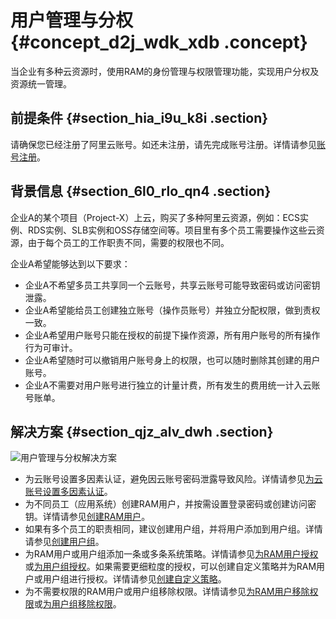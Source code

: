 # 用户管理与分权 {#concept_d2j_wdk_xdb .concept}

当企业有多种云资源时，使用RAM的身份管理与权限管理功能，实现用户分权及资源统一管理。

## 前提条件 {#section_hia_i9u_k8i .section}

请确保您已经注册了阿里云账号。如还未注册，请先完成账号注册。详情请参见[账号注册](https://account.alibabacloud.com/register/intl_register.htm)。

## 背景信息 {#section_6l0_rlo_qn4 .section}

企业A的某个项目（Project-X）上云，购买了多种阿里云资源，例如：ECS实例、RDS实例、SLB实例和OSS存储空间等。项目里有多个员工需要操作这些云资源，由于每个员工的工作职责不同，需要的权限也不同。

企业A希望能够达到以下要求：

-   企业A不希望多员工共享同一个云账号，共享云账号可能导致密码或访问密钥泄露。
-   企业A希望能给员工创建独立账号（操作员账号）并独立分配权限，做到责权一致。
-   企业A希望用户账号只能在授权的前提下操作资源，所有用户账号的所有操作行为可审计。
-   企业A希望随时可以撤销用户账号身上的权限，也可以随时删除其创建的用户账号。
-   企业A不需要对用户账号进行独立的计量计费，所有发生的费用统一计入云账号账单。

## 解决方案 {#section_qjz_alv_dwh .section}

![用户管理与分权解决方案](http://static-aliyun-doc.oss-cn-hangzhou.aliyuncs.com/assets/img/23773/156777849914406_zh-CN.png)

-   为云账号设置多因素认证，避免因云账号密码泄露导致风险。详情请参见[为云账号设置多因素认证](../intl.zh-CN/用户指南/安全设置/多因素认证/为云账号设置多因素认证.md#)。
-   为不同员工（应用系统）创建RAM用户，并按需设置登录密码或创建访问密钥。详情请参见[创建RAM用户](../intl.zh-CN/用户指南/用户/创建RAM用户.md#)。
-   如果有多个员工的职责相同，建议创建用户组，并将用户添加到用户组。详情请参见[创建用户组](../intl.zh-CN/用户指南/用户组/创建用户组.md#)。
-   为RAM用户或用户组添加一条或多条系统策略。详情请参见[为RAM用户授权](../intl.zh-CN/用户指南/用户/为RAM用户授权.md#)或[为用户组授权](../intl.zh-CN/用户指南/用户组/为用户组授权.md#)。如果需要更细粒度的授权，可以创建自定义策略并为RAM用户或用户组进行授权。详情请参见[创建自定义策略](../intl.zh-CN/用户指南/权限策略/自定义策略/创建自定义策略.md#)。
-   为不需要权限的RAM用户或用户组移除权限。详情请参见[为RAM用户移除权限](../intl.zh-CN/用户指南/用户/为RAM用户移除权限.md#)或[为用户组移除权限](../intl.zh-CN/用户指南/用户组/为用户组移除权限.md#)。

